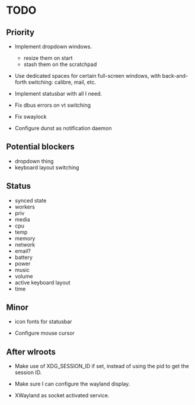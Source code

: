 TODO
====

## Priority

* Implement dropdown windows.
  - resize them on start
  - stash them on the scratchpad

* Use dedicated spaces for certain full-screen windows, with back-and-forth
  switching: calibre, mail, etc.

* Implement statusbar with all I need.

* Fix dbus errors on vt switching

* Fix swaylock

* Configure dunst as notification daemon

## Potential blockers
  - dropdown thing
  - keyboard layout switching

## Status
  - synced state
  - workers
  - priv
  - media
  - cpu
  - temp
  - memory
  - network
  - email?
  - battery
  - power
  - music
  - volume
  - active keyboard layout
  - time

## Minor

* icon fonts for statusbar

* Configure mouse cursor


## After wlroots

* Make use of XDG_SESSION_ID if set, instead of using the pid to get the session ID.

* Make sure I can configure the wayland display.

* XWayland as socket activated service.
